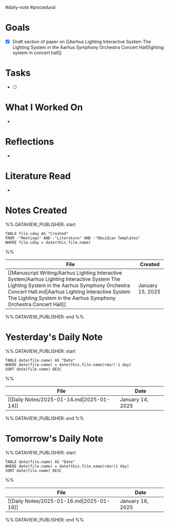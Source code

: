 #daily-note #procedural 

# Goals

- [x] Draft section of paper on [[Aarhus Lighting Interactive System The Lighting System in the Aarhus Symphony Orchestra Concert Hall|lighting system in concert hall]]

# Tasks

- [ ] 

# What I Worked On

- 

# Reflections

- 

# Literature Read

- 

# Notes Created


%% DATAVIEW_PUBLISHER: start
```dataview
TABLE file.cday AS "Created"
FROM -"Meetings" AND -"Literature" AND -"Obsidian Templates"
WHERE file.cday = date(this.file.name)
```
%%

| File                                                                                                                                                                                                                                                                    | Created          |
| ----------------------------------------------------------------------------------------------------------------------------------------------------------------------------------------------------------------------------------------------------------------------- | ---------------- |
| [[Manuscript Writing/Aarhus Lighting Interactive System/Aarhus Lighting Interactive System The Lighting System in the Aarhus Symphony Orchestra Concert Hall.md\|Aarhus Lighting Interactive System The Lighting System in the Aarhus Symphony Orchestra Concert Hall]] | January 15, 2025 |

%% DATAVIEW_PUBLISHER: end %%

# Yesterday's Daily Note

%% DATAVIEW_PUBLISHER: start
```dataview
TABLE date(file.name) AS "Date"
WHERE date(file.name) = date(this.file.name)+dur(-1 day)
SORT date(file.name) DESC
```
%%

| File                                      | Date             |
| ----------------------------------------- | ---------------- |
| [[Daily Notes/2025-01-14.md\|2025-01-14]] | January 14, 2025 |

%% DATAVIEW_PUBLISHER: end %%
# Tomorrow's Daily Note

%% DATAVIEW_PUBLISHER: start
```dataview
TABLE date(file.name) AS "Date"
WHERE date(file.name) = date(this.file.name)+dur(1 day)
SORT date(file.name) DESC
```
%%

| File                                      | Date             |
| ----------------------------------------- | ---------------- |
| [[Daily Notes/2025-01-16.md\|2025-01-16]] | January 16, 2025 |

%% DATAVIEW_PUBLISHER: end %%


